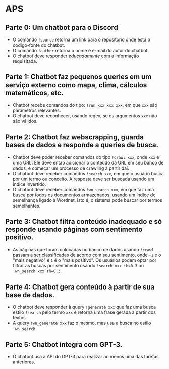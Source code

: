 # APS

## Parte 0: Um chatbot para o Discord

* O comando `!source` retorna um link para o repositório onde está o código-fonte do chatbot.
* O comando `!author` retorna o nome e e-mail do autor do chatbot.
* O chatbot deve responder *educadamente* com a informação requisitada.

## Parte 1: Chatbot faz pequenos queries em um serviço externo como mapa, clima, cálculos matemáticos, etc.

* Chatbot recebe comandos do tipo: `!run xxx xxx xxx`, em que `xxx` são parâmetros relevantes.
* O chatbot deve reconhecer, usando regex, se os argumentos `xxx` não são válidos.

## Parte 2: Chatbot faz webscrapping, guarda bases de dados e responde a queries de busca.

* Chatbot deve poder receber comandos do tipo `!crawl xxx`, onde `xxx` é uma URL. Ele deve então adicionar o conteúdo da URL em seu banco de dados, e começar um processo de crawling à partir daí.
* O chatbot deve receber comandos `!search xxx`, em que o usuário busca por um termo ou conceito. A resposta deve ser buscada usando um índice invertido.
* O chatbot deve receber comandos `!wn_search xxx`, em que faz uma busca por todos os documentos armazenados, usando um índice de semelhança ligado à Wordnet, isto é, o sistema pode buscar por termos semelhantes.

## Parte 3: Chatbot filtra conteúdo inadequado e só responde usando páginas com sentimento positivo.

* As páginas que foram colocadas no banco de dados usando `!crawl` passam a ser classificadas de acordo com seu sentimento, onde `-1` é o "mais negativo" e `1` é o "mais positivo". Os usuários podem optar por filtrar as buscas por sentimento usando `!search xxx th=0.3` ou `!wn_search xxx th=0.3`.

## Parte 4: Chatbot gera conteúdo à partir de sua base de dados.

* O chatbot deve responder à query `!generate xxx` que faz uma busca estilo `!search` pelo termo `xxx` e retorna uma frase gerada à partir dos textos.
* A query `!wn_generate xxx` faz o mesmo, mas usa a busca no estilo `!wn_search`.

## Parte 5: Chatbot integra com GPT-3.

* O chatbot usa a API do GPT-3 para realizar ao menos uma das tarefas anteriores.